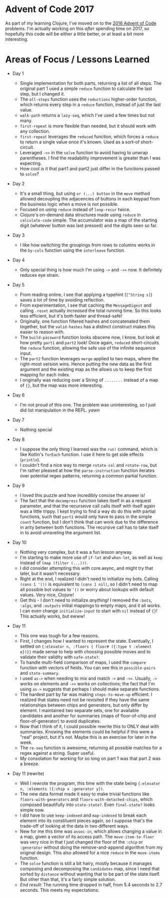 # Advent of Code 2017

As part of my learning Clojure, I've moved on to the [2016 Advent of Code](https://adventofcode.com/2016/) problems. 
I'm actually working on this _after_ spending time on 2017, so hopefully this code will be either
a little better, or at least a bit more interesting.

# Areas of Focus / Lessons Learned

* Day 1
  * Single implementation for both parts, returning a list of all steps. The original 
  part 1 used a simple `reduce` function to calculate the last step, but I changed it.
  * The `all-steps` function uses the `reductions` higher-order function, which returns
  every step in a `reduce` function, instead of just the last value.
  * `walk-path` returns a `lazy-seq`, which I've used a few times but not many.
  * `first-repeat` is more flexible than needed, but it should work with any collection.
  * `first-repeat` leverages the `reduced` function, which forces a `reduce` to return
  a single value once it's known. Used as a sort-of short-circuit.
  * Leveraged `->>` in the `solve` function to avoid having to unwrap parentheses.
  I find the readability improvement is greater than I was expecting.
  * How cool is it that part1 and part2 just differ in the functions passed to `solve`?
  
* Day 2
  * It's a small thing, but using `or (...) button` in the `move` method allowed decoupling the adjacencies of buttons
  in each keypad from the business logic when a move is not possible. 
  * Focused on using `reduce` instead of `loop-recur` twice.
  * Clojure's on-demand data structures made using `reduce` in `calculate-code` simple. The accumulator
   was a map of the starting digit (whatever button was last pressed) and the digits seen so far.

* Day 3
  * I like how switching the groupings from rows to columns works in the `by-cols` function using the
  `interleave` function.

* Day 4
  * Only special thing is how much I'm using `->` and `->>` now. It definitely reduces eye strain.

* Day 5
  * From reading online, I see that applying a typehint (`[^String s]`) saves a lot of time by avoiding reflection.
  * From experimentation, I see that caching the `MessageDigest` and calling `.reset` actually _increased_ the total
  running time. So this looks less efficient, but it's both faster and thread-safe! 
  * Originally, one function filtered hashes and concatenated them together, but the `valid-hashes` has a distinct
  construct makes this easier to reason with.
  * The `build-password` function looks obscene now, I know, but look at how pretty `part1` and `part2` look! Once
  again, `reduced` short-circuits the `reduce` function, allowing the safe use of the infinite sequence input.
  * The `part2` function leverages `merge` applied to two maps, where the right-most version wins. Hence putting the
  new data as the first argument and the existing map as the allows us to keep the first mapping for each index.
  * I originally was reducing over a String of `........` instead of a map of `{}`, but the map was more interesting.
  
* Day 6
  * I'm not proud of this one. The problem was uninteresting, so I just did list manipulation in the REPL.  *yawn*
  
* Day 7
  * Nothing special

* Day 8
  * I suppose the only thing I learned was the `run!` command, which is like Kotlin's `forEach` function.
  I use it here to get side effects (`println`).
  * I couldn't find a nice way to merge `rotate-col` and `rotate-row`, but I'm rather pleased at how the 
  `parse-instruction` function iterates over potential regex patterns, returning a common partial function.

* Day 9
  * I loved this puzzle and how incredibly concise the answer is!
  * The fact that the `decompress` function takes itself in as a request parameter, and that the recurseive call
  calls itself with itself again was a little trippy.  I kept trying to find a way do do this with partial functions,
  such that `part1` would only have to pass in the simple `count` function, but I don't think that can work due to the
  difference in arity between both functions.  The recursive call has to take itself in to avoid unraveling the
  argument list. 
  
* Day 10
  * Nothing very complex, but it was a fun lesson anyway.
  * I'm starting to make more use of `if-let` and `when-let`, as well as `keep` instead of `(map (filter (...)))`.
  * I did consider attempting this with core.async, and might try that later, but it wasn't necessary.
  * Right at the end, I realized I didn't need to initialize my bots.  Calling `(cons 1 '())` is equivalent
  to `(cons 1 nil)`, so I didn't need to map all possible bot values to `'()` or worry about lookups with default
  values. Very nice, Clojure!
  * Get this - I don't need to initialize _anything!_ I removed the `:bots`, `:algs`, and `:outputs` initial mappings
  to empty maps, and it all works.  I can even change `initialize-input` to start with `nil` instead of `{}`! 
  This actually works, but ewww!

* Day 11
  * This one was tough for a few reasons.
  * First, I changes how I wanted to represent the state. Eventually, I settled on 
  `{:elevator n, :floors { floor# ({:type t :element e})}}` made sense to help with choosing possible moves
  and to validate their validity with `safe-state?`.
  * To handle multi-field comparison of maps, I used the `compare` function with vectors of fields. You can see this
  in `possible-pairs` and `state-summary`.
  * I used `as->` when needing to mix and match `->` and `->>`.  Usually, `->` works on elements and `->>` works on
  collections; the fact that I'm using `as->` suggests that perhaps I should make separate functions.
  * The hardest part by far was making `steps-to-move-up` efficient. I realized that states need not be revisited if
  they have the same relationships between chips and generators, but only differ by element. I maintained two separate
  sets, one for available candidates and another for summaries (maps of floor-of-chip and floor-of-generator) to avoid
  duplicates.
  * Now that I think of it, I could possible rewrite this to ONLY deal with summaries. Knowing the elements could be
  helpful if this were a "real" project, but it's not.  Maybe this is an exercise for later in the week.
  * The `re-seq` function is awesome, returning all possible matches for a regex against a string. Super useful.
  * My consolation for working for so long on part 1 was that part 2 was a breeze.
  
* Day 11 (rewrite)
  * Well I rewrote the program, this time with the state being `{:elevator n, :elements ({:chip x :generator y})`.
  * The new data format made it easy to make trivial functions like `floors-with-generators` and 
  `floors-with-detached-chips`, which composed beautifully into `state-state?`. Even `final-state?` looks simple now.
  * I did have to use `keep-indexed` and `map-indexed` to break each element into its constituent pieces again, so I
  suppose that's the trade-off of looking at the data in two different ways.
  * New for me this time was `assoc-in`, which allows changing a value in a map, given a vector of its access path. The
  `move-item-to-floor` was very nice in that I just changed the floor of the `:chip` or `:generator` without doing the 
  remove-and-append algorithm from my original design. This also allowed for a nice `reduce` in the `move-items`
  function.
  * The `solve` function is still a bit hairy, mostly because it manages composing and decomposing the `candidates` map,
  since I need that sorted by `distance` without wanting that to be part of the state itself. But other than that,
  it's a fairly simple solution.   
  * *End result:* The running time dropped in half, from 5.4 seconds to 2.7 seconds. This meets my expectations.